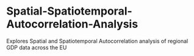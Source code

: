 # Spatial-Spatiotemporal-Autocorrelation-Analysis
Explores Spatial and Spatiotemporal Autocorrelation analysis of regional GDP data across the EU
